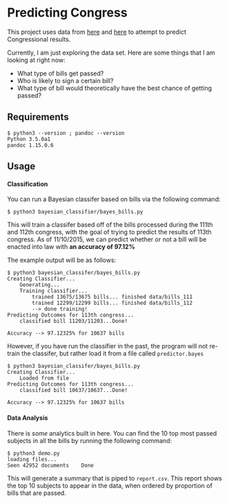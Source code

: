 # Predicting Congress

This project uses data from [here](https://www.govtrack.us/developers/data) and [here](https://github.com/unitedstates/congress) to attempt to predict Congressional results.

Currently, I am just exploring the data set. Here are some things that I am looking at right now:

* What type of bills get passed?
* Who is likely to sign a certain bill?
* What type of bill would theoretically have the best chance of getting passed?

## Requirements

```shell
$ python3 --version ; pandoc --version
Python 3.5.0a1
pandoc 1.15.0.6
```

## Usage

#### Classification

You can run a Bayesian classifer based on bills via the following command:

```shell
$ python3 bayesian_classifier/bayes_bills.py
```

This will train a classifer based off of the bills processed during the 111th and 112th congress, with the goal of trying to predict the results of 113th congress. As of 11/10/2015, we can predict whether or not a bill will be enacted into law with **an accuracy of 97.12%**

The example output will be as follows:

```
$ python3 bayesian_classifer/bayes_bills.py
Creating Classifier...
	Generating...
	Training classifier...
		trained 13675/13675 bills... finished data/bills_111
		trained 12299/12299 bills... finished data/bills_112
		--> done training!
Predicting Outcomes for 113th congress...
	classified bill 11203/11203...Done!

Accuracy --> 97.12325% for 10637 bills
```

However, if you have run the classifier in the past, the program will not re-train the classifer, but rather load it from a file called `predictor.bayes`

```
$ python3 bayesian_classifer/bayes_bills.py
Creating Classifier...
	Loaded from file
Predicting Outcomes for 113th congress...
	classified bill 10637/10637...Done!

Accuracy --> 97.12325% for 10637 bills
```

#### Data Analysis

There is *some* analytics built in here. You can find the 10 top most passed subjects in all the bills by running the following command:

```shell
$ python3 demo.py
loading files...
Seen 42952 documents	Done
```

This will generate a summary that is piped to `report.csv`. This report shows the top 10 subjects to appear in the data, when ordered by proportion of bills that are passed.
